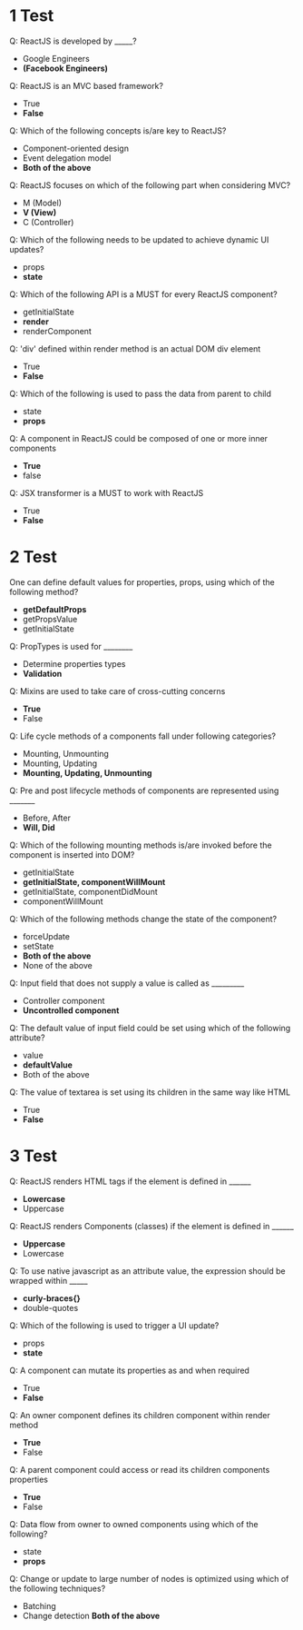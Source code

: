# 1 Test
Q: ReactJS is developed by _____?
- Google Engineers
- **(Facebook Engineers)**

Q: ReactJS is an MVC based framework?
- True
- **False**

Q: Which of the following concepts is/are key to ReactJS?
- Component-oriented design
- Event delegation model
- **Both of the above**

Q: ReactJS focuses on which of the following part when considering MVC?
- M (Model)
- **V (View)**
- C (Controller)

Q: Which of the following needs to be updated to achieve dynamic UI updates?
- props
- **state**

Q: Which of the following API is a MUST for every ReactJS component?
- getInitialState
- **render**
- renderComponent

Q: 'div' defined within render method is an actual DOM div element
- True
- **False**

Q: Which of the following is used to pass the data from parent to child
- state
- **props**

Q: A component in ReactJS could be composed of one or more inner components
- **True**
- false

Q: JSX transformer is a MUST to work with ReactJS
- True
- **False**

# 2 Test
One can define default values for properties, props, using which of the following method?
- **getDefaultProps**
- getPropsValue
- getInitialState

Q: PropTypes is used for ________
- Determine properties types
- **Validation**

Q: Mixins are used to take care of cross-cutting concerns
- **True**
- False

Q: Life cycle methods of a components fall under following categories?
- Mounting, Unmounting
- Mounting, Updating
- **Mounting, Updating, Unmounting**

Q: Pre and post lifecycle methods of components are represented using _______
- Before, After
- **Will, Did**

Q: Which of the following mounting methods is/are invoked before the component is inserted into DOM?
- getInitialState
- **getInitialState, componentWillMount**
- getInitialState, componentDidMount
- componentWillMount

Q: Which of the following methods change the state of the component?
- forceUpdate
- setState
- **Both of the above**
- None of the above

Q: Input field that does not supply a value is called as _________
- Controller component
- **Uncontrolled component**

Q: The default value of input field could be set using which of the following attribute?
- value
- **defaultValue**
- Both of the above

Q: The value of textarea is set using its children in the same way like HTML
- True
- **False**

# 3 Test
Q: ReactJS renders HTML tags if the element is defined in ______
- **Lowercase**
- Uppercase

Q: ReactJS renders Components (classes) if the element is defined in ______
- **Uppercase**
- Lowercase

Q: To use native javascript as an attribute value, the expression should be wrapped within _____
- **curly-braces{}**
- double-quotes

Q: Which of the following is used to trigger a UI update?
- props
- **state**

Q: A component can mutate its properties as and when required
- True
- **False**

Q: An owner component defines its children component within render method
- **True**
- False

Q: A parent component could access or read its children components properties
- **True**
- False

Q: Data flow from owner to owned components using which of the following?
- state
- **props**

Q: Change or update to large number of nodes is optimized using which of the following techniques?
- Batching
- Change detection
**Both of the above**
